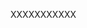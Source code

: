 <!--
title:   Windows に Yarn (Yarn Classic) をインストールする方法
tags:    Windows,YARN,インストール
id:      11fee45371327fdc65ee
private: true
-->
XXXXXXXXXXX